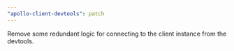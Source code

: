 ```yaml
---
"apollo-client-devtools": patch
---
```


Remove some redundant logic for connecting to the client instance from the devtools.
